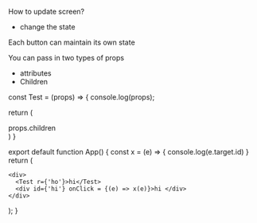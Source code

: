 How to update screen? 

- change the state

Each button can maintain its own state

You can pass in two types of props 

- attributes
- Children

const Test = (props) => {
  console.log(props);

  return (<div> props.children </div>)
}

export default function App() {
  const x = (e) => {
    console.log(e.target.id)
  }
  return (

    <div>
      <Test r={'ho'}>hi</Test>
      <div id={'hi'} onClick = {(e) => x(e)}>hi </div>
    </div>
  );
}



